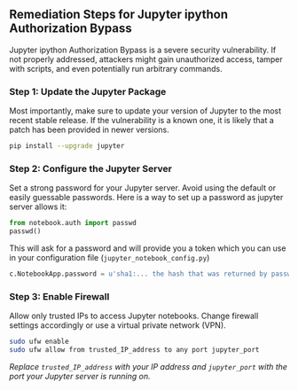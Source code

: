 

## Remediation Steps for Jupyter ipython Authorization Bypass

Jupyter ipython Authorization Bypass is a severe security vulnerability. If not properly addressed, attackers might gain unauthorized access, tamper with scripts, and even potentially run arbitrary commands.

### Step 1: Update the Jupyter Package
Most importantly, make sure to update your version of Jupyter to the most recent stable release. If the vulnerability is a known one, it is likely that a patch has been provided in newer versions.

```bash
pip install --upgrade jupyter
```

### Step 2: Configure the Jupyter Server
Set a strong password for your Jupyter server. Avoid using the default or easily guessable passwords. Here is a way to set up a password as jupyter server allows it:

```python
from notebook.auth import passwd
passwd()
```
This will ask for a password and will provide you a token which you can use in your configuration file (`jupyter_notebook_config.py`)

```python
c.NotebookApp.password = u'sha1:... the hash that was returned by passwd() function ...'
```

### Step 3: Enable Firewall 
Allow only trusted IPs to access Jupyter notebooks. Change firewall settings accordingly or use a virtual private network (VPN).

```bash
sudo ufw enable
sudo ufw allow from trusted_IP_address to any port jupyter_port
```

_Replace `trusted_IP_address` with your IP address and `jupyter_port` with the port your Jupyter server is running on._